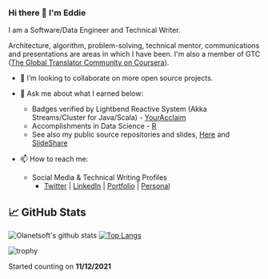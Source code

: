 ### Hi there 👋 I'm Eddie

I am a Software/Data Engineer and Technical Writer.

Architecture, algorithm, problem-solving, technical mentor, communications and presentations are areas in which I have been. I'm also a member of GTC ([The Global Translator Community on Coursera](https://www.coursera.org/about/translate)).

- 👯 I’m looking to collaborate on more open source projects.
- 💬 Ask me about what I earned below:
  * Badges verified by Lightbend Reactive System (Akka Streams/Cluster for Java/Scala) - [YourAcclaim](https://www.youracclaim.com/badges/3e64afe3-1a4d-4d95-85af-b09df16cdc8f)
  * Accomplishments in Data Science - [R](https://www.coursera.org/account/accomplishments/records/9nTLsThCWpg6cjVC)
  * See also my public source repositories and slides,
[Here](https://github.com/edydkim) and [SlideShare](http://www.slideshare.net/edydkim)

- 📫 How to reach me:
  - Social Media & Technical Writing Profiles
    - [Twitter](https://twitter.com/edydkim "My Twitter") | [LinkedIn](https://www.linkedin.com/in/edydkim/ "My LinkedIn") | [Portfolio](https://edydkim.github.io "My portfolio") | [Personal](https://app-creative.com)


## &#x1f4c8; GitHub Stats

![Olanetsoft's github stats](https://github-readme-stats.vercel.app/api?username=edydkim&show_icons=true&theme=tokyonight&count_private=true&include_all_commits=true)
[![Top Langs](https://github-readme-stats.vercel.app/api/top-langs/?username=edydkim&layout=compact&theme=tokyonight)](https://github.com/edydkim)

![trophy](https://github-profile-trophy.vercel.app/?username=edydkim)

Started counting on <b>11/12/2021</b>

<!--
**edydkim/edydkim** is a ✨ _special_ ✨ repository because its `README.md` (this file) appears on your GitHub profile.

Here are some ideas to get you started:

- 🔭 I’m currently working on ...
- 🌱 I’m currently learning ...
- 👯 I’m looking to collaborate on ...
- 🤔 I’m looking for help with ...
- 💬 Ask me about ...
- 📫 How to reach me: ...
- 😄 Pronouns: ...
- ⚡ Fun fact: ...
-->
